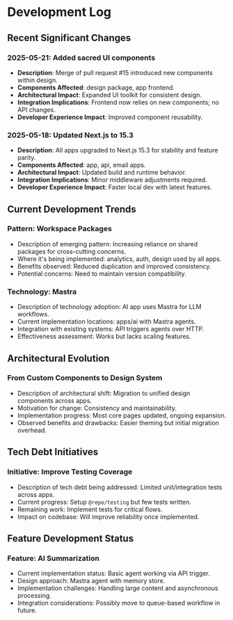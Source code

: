 # Development Log

## Recent Significant Changes

### 2025-05-21: Added sacred UI components
- **Description**: Merge of pull request #15 introduced new components within design.
- **Components Affected**: design package, app frontend.
- **Architectural Impact**: Expanded UI toolkit for consistent design.
- **Integration Implications**: Frontend now relies on new components; no API changes.
- **Developer Experience Impact**: Improved component reusability.

### 2025-05-18: Updated Next.js to 15.3
- **Description**: All apps upgraded to Next.js 15.3 for stability and feature parity.
- **Components Affected**: app, api, email apps.
- **Architectural Impact**: Updated build and runtime behavior.
- **Integration Implications**: Minor middleware adjustments required.
- **Developer Experience Impact**: Faster local dev with latest features.

## Current Development Trends

### Pattern: Workspace Packages
- Description of emerging pattern: Increasing reliance on shared packages for cross-cutting concerns.
- Where it's being implemented: analytics, auth, design used by all apps.
- Benefits observed: Reduced duplication and improved consistency.
- Potential concerns: Need to maintain version compatibility.

### Technology: Mastra
- Description of technology adoption: AI app uses Mastra for LLM workflows.
- Current implementation locations: apps/ai with Mastra agents.
- Integration with existing systems: API triggers agents over HTTP.
- Effectiveness assessment: Works but lacks scaling features.

## Architectural Evolution

### From Custom Components to Design System
- Description of architectural shift: Migration to unified design components across apps.
- Motivation for change: Consistency and maintainability.
- Implementation progress: Most core pages updated, ongoing expansion.
- Observed benefits and drawbacks: Easier theming but initial migration overhead.

## Tech Debt Initiatives

### Initiative: Improve Testing Coverage
- Description of tech debt being addressed: Limited unit/integration tests across apps.
- Current progress: Setup `@repo/testing` but few tests written.
- Remaining work: Implement tests for critical flows.
- Impact on codebase: Will improve reliability once implemented.

## Feature Development Status

### Feature: AI Summarization
- Current implementation status: Basic agent working via API trigger.
- Design approach: Mastra agent with memory store.
- Implementation challenges: Handling large content and asynchronous processing.
- Integration considerations: Possibly move to queue-based workflow in future.
